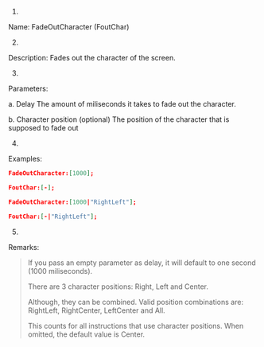 
1. 
Name: FadeOutCharacter (FoutChar)


2. 
Description: Fades out the character of the screen.


3. 
Parameters:


a. 
Delay
     The amount of miliseconds it takes to fade out the character.


b. 
Character position (optional)
     The position of the character that is supposed to fade out
 


4. 
Examples:
```json
FadeOutCharacter:[1000];

FoutChar:[-];

FadeOutCharacter:[1000|"RightLeft"];

FoutChar:[-|"RightLeft"];
```

 



5. 
Remarks:

> If you pass an empty parameter as delay, it will default to one second (1000 miliseconds).
> 
>  
> 
> There are 3 character positions: Right, Left and Center.
> 
> Although, they can be combined. Valid position combinations are: RightLeft, RightCenter, LeftCenter and All.
> 
> This counts for all instructions that use character positions. When omitted, the default value is Center.